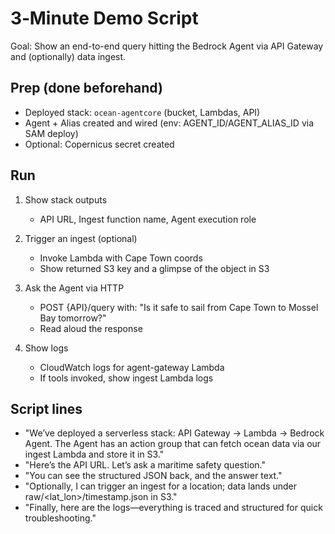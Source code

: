 # 3‑Minute Demo Script

Goal: Show an end-to-end query hitting the Bedrock Agent via API Gateway and (optionally) data ingest.

## Prep (done beforehand)
- Deployed stack: `ocean-agentcore` (bucket, Lambdas, API)
- Agent + Alias created and wired (env: AGENT_ID/AGENT_ALIAS_ID via SAM deploy)
- Optional: Copernicus secret created

## Run
1) Show stack outputs
   - API URL, Ingest function name, Agent execution role

2) Trigger an ingest (optional)
   - Invoke Lambda with Cape Town coords
   - Show returned S3 key and a glimpse of the object in S3

3) Ask the Agent via HTTP
   - POST {API}/query with: "Is it safe to sail from Cape Town to Mossel Bay tomorrow?"
   - Read aloud the response

4) Show logs
   - CloudWatch logs for agent-gateway Lambda
   - If tools invoked, show ingest Lambda logs

## Script lines
- "We’ve deployed a serverless stack: API Gateway -> Lambda -> Bedrock Agent. The Agent has an action group that can fetch ocean data via our ingest Lambda and store it in S3."
- "Here’s the API URL. Let’s ask a maritime safety question."
- "You can see the structured JSON back, and the answer text."
- "Optionally, I can trigger an ingest for a location; data lands under raw/<lat_lon>/timestamp.json in S3."
- "Finally, here are the logs—everything is traced and structured for quick troubleshooting."
